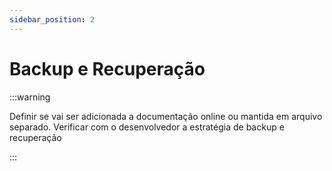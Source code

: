 ```yaml
---
sidebar_position: 2
---
```


# Backup e Recuperação

:::warning

Definir se vai ser adicionada a documentação online ou mantida em arquivo separado.
Verificar com o desenvolvedor a estratégia de backup e recuperação

:::
